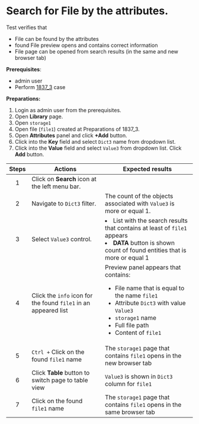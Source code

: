 # Search for File by the attributes.

Test verifies that
- File can be found by the attributes
- found File preview opens and contains correct information
- File page can be opened from search results (in the same and new browser tab)

**Prerequisites**:
- admin user
- Perform [1837_3](1837_3.md) case

**Preparations:**

1. Login as admin user from the prerequisites.
2. Open **Library** page.
3. Open `storage1`
4. Open file (`file1`) created at Preparations of 1837_3.
5. Open **Attributes** panel and click **+Add** button.
6. Click into the **Key** field and select `Dict3` name from dropdown list.
7. Click into the **Value** field and select `Value3` from dropdown list. Click **Add** button.

| Steps | Actions | Expected results |
| :---: | --- | --- |
| 1 | Click on **Search** icon at the left menu bar. | |
| 2 | Navigate to `Dict3` filter. | The count of the objects associated with `Value3` is more or equal 1. |
| 3 | Select `Value3` control. | <li>List with the search results that contains at least of `file1` appears</li><li>**DATA** button is shown count of found entities that is more or equal 1 |
| 4 | Click the `info` icon for the found `file1` in an appeared list | Preview panel appears that contains:<ul><li>File name that is equal to the name `file1`</li><li>Attribute `Dict3` with value `Value3`</li><li>`storage1` name</li><li>Full file path</li><li>Content of `file1` |
| 5 | `Ctrl +` Click on the found `file1` name | The `storage1` page that contains `file1` opens in the new browser tab |
| 6 | Click **Table** button to switch page to table view | `Value3` is shown in `Dict3` column for `file1` |
| 7 | Click on the found `file1` name | The `storage1` page that contains `file1` opens in the same browser tab |